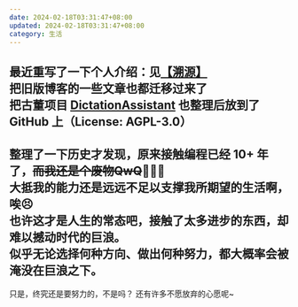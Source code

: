 ```yaml
---
date: 2024-02-18T03:31:47+08:00
updated: 2024-02-18T03:31:47+08:00
category: 生活
---
```

最近重写了一下个人介绍：见[【溯源】](/about/)  
把旧版博客的一些文章也都迁移过来了  
把古董项目 [DictationAssistant](https://github.com/ArcticLampyrid/DictationAssistant) 也整理后放到了 GitHub 上（License: AGPL-3.0）
----
整理了一下历史才发现，原来接触编程已经 10+ 年了，~~而我还是个废物QwQ~~🥺🥺🥺  
大抵我的能力还是远远不足以支撑我所期望的生活啊，唉😣  
也许这才是人生的常态吧，接触了太多进步的东西，却难以撼动时代的巨浪。  
似乎无论选择何种方向、做出何种努力，都大概率会被淹没在巨浪之下。
----
只是，终究还是要努力的，不是吗？
还有许多不愿放弃的心愿呢~
